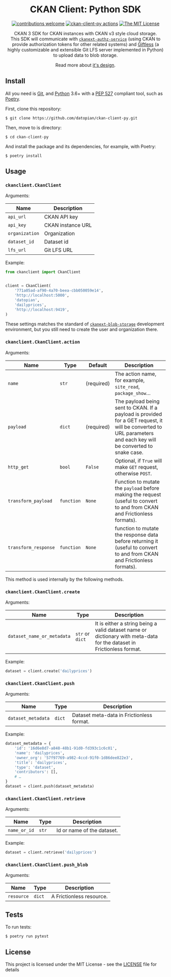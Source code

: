 <div align="center">

# CKAN Client: Python SDK

[![contributions welcome](https://img.shields.io/badge/contributions-welcome-brightgreen.svg?style=flat)](https://github.com/datopian/ckan3-py-sdk/issues)
[![ckan-client-py actions](https://github.com/datopian/ckan-client-py/workflows/ckan-client-py%20actions/badge.svg)](https://github.com/datopian/ckan-client-py/actions?query=workflow%3A%22ckan-client-py+actions%22)
[![The MIT License](https://img.shields.io/badge/license-MIT-blue.svg)](http://opensource.org/licenses/MIT)

CKAN 3 SDK for CKAN instances with CKAN v3 style cloud storage.<br> This SDK will communicate with [`ckanext-authz-service`](https://github.com/datopian/ckanext-authz-service) (using CKAN to provide authorization tokens for other related systems) and [Giftless](https://github.com/datopian/giftless) (a highly customizable and extensible Git LFS server implemented in Python) to upload data to blob storage.

Read more about [it's design](http://tech.datopian.com/blob-storage/#direct-to-cloud-upload).

</div>

## Install

All you need is [Git](https://git-scm.com/), and [Python](https://www.python.org/) 3.6+ with a [PEP 527](https://www.python.org/dev/peps/pep-0517/) compliant tool, such as [Poetry](https://python-poetry.org/).

First, clone this repository:

```console
$ git clone https://github.com/datopian/ckan-client-py.git
```

Then, move to is directory:

```console
$ cd ckan-client-py
```
And install the package and its dependencies, for example, with Poetry:

```console
$ poetry install
```

## Usage

### `ckanclient.CkanClient`

Arguments:

| Name           | Description       |
| -------------- | ----------------- |
| `api_url`      | CKAN API key      |
| `api_key`      | CKAN instance URL |
| `organization` | Organization      |
| `dataset_id`   | Dataset id        |
| `lfs_url`      | Git LFS URL       |


Example:

```python
from ckanclient import CkanClient


client = CkanClient(
    '771a05ad-af90-4a70-beea-cbb050059e14',
    'http://localhost:5000',
    'datopian',
    'dailyprices',
    'http://localhost:9419',
)
```

These settings matches the standard of [`ckanext-blob-storage`](https://github.com/datopian/ckanext-blob-storage) development environment, but you still need to create the user and organization there.

###  `ckanclient.CkanClient.action`

Arguments:

| Name                 | Type       | Default    | Description                                                  |
| -------------------- | ---------- | ---------- | ------------------------------------------------------------ |
| `name`               | `str`      | (required) | The action name, for example, `site_read`, `package_show`…   |
| `payload`            | `dict`     | (required) | The payload being sent to CKAN. If a payload is provided for a GET request, it will be converted to URL parameters and each key will be converted to snake case. |
| `http_get`           | `bool`     | `False`    | Optional, if `True` will make `GET` request, otherwise `POST`. |
| `transform_payload`  | `function` | `None`     | Function to mutate the `payload` before making the request (useful to convert to and from CKAN and Frictionless formats). |
| `transform_response` | `function` | `None`     | function to mutate the response data before returning it (useful to convert to and from CKAN and Frictionless formats). |

This method is used internally by the following methods.

### `ckanclient.CkanClient.create`

Arguments:

| Name                       | Type            | Description                                                  |
| -------------------------- | --------------- | ------------------------------------------------------------ |
| `dataset_name_or_metadata` | `str` or `dict` | It is either a string being a valid dataset name or dictionary with meta-data for the dataset in Frictionless format. |

Example:

```python
dataset = client.create('dailyprices')
```

### `ckanclient.CkanClient.push`

Arguments:

| Name               | Type   | Description                               |
| ------------------ | ------ | ----------------------------------------- |
| `dataset_metadata` | `dict` | Dataset meta-data in Frictionless format. |

Example:

```python
dataset_metadata = {
    'id': '16d6e8d7-a848-48b1-91d0-fd393c1c6c01',
    'name': 'dailyprices',
    'owner_org': '57f97769-a982-4ccd-91f0-1d86dee822e3',
    'title': 'dailyprices',
    'type': 'dataset',
    'contributors': [],
    # …
}
dataset = client.push(dataset_metadata)
```

###  `ckanclient.CkanClient.retrieve`

Arguments:

| Name         | Type  | Description                |
| ------------ | ----- | -------------------------- |
| `name_or_id` | `str` | Id or name of the dataset. |

Example:

```python
dataset = client.retrieve('dailyprices')
```

### `ckanclient.CkanClient.push_blob`

Arguments:

| Name       | Type   | Description              |
| ---------- | ------ | ------------------------ |
| `resource` | `dict` | A Frictionless resource. |


## Tests

To run tests:

```console
$ poetry run pytest
```

## License

This project is licensed under the MIT License - see the [LICENSE](License) file for details

